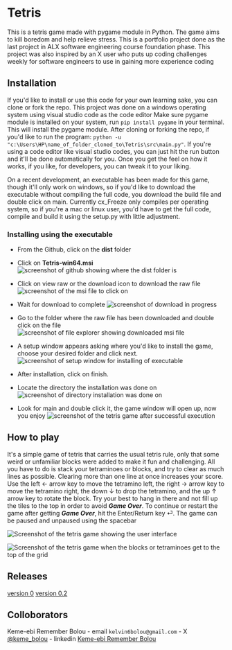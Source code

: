 # Tetris

This is a tetris game made with pygame module in Python. The game aims to kill boredom and help relieve stress. This is a portfolio project done as the last project in ALX software engineering course foundation phase. This project was also inspired by an X user who puts up coding challenges weekly for software engineers to use in gaining more experience coding

## Installation

If you'd like to install or use this code for your own learning sake, you can clone or fork the repo.
This project was done on a windows operating system using visual studio code as the code editor
Make sure pygame module is installed on your system, run `pip install pygame` in your terminal. This will install the pygame module.
After cloning or forking the repo, if you'd like to run the program:
`python -u "c:\Users\HP\name_of_folder_cloned_to\Tetris\src\main.py"`.
If you're using a code editor like visual studio codes, you can just hit the run button and it'll be done automatically for you.
Once you get the feel on how it works, if you like, for developers, you can tweak it to your liking.

On a recent development, an executable has been made for this game, though it'll only work on windows, so if you'd like to download the executable without compiling the full code, you download the build file and double click on main.
Currently cx_Freeze only compiles per operating system, so if you're a mac or linux user, you'd have to get the full code, compile and build it using the setup.py with little adjustment.

### Installing using the executable

- From the Github, click on the **dist** folder
- Click on **Tetris-win64.msi**
  ![screenshot of github showing where the dist folder is](/imgs/git1.png)
- Click on view raw or the download icon to download the raw file
  ![screenshot of the msi file to click on](/imgs/git2.png)
- Wait for download to complete
  ![screenshot of download in progress](/imgs/git3.png)

- Go to the folder where the raw file has been downloaded and double click on the file
  ![screenshot of file explorer showing downloaded msi file](/imgs/setup1.png)
- A setup window appears asking where you'd like to install the game, choose your desired folder and click next.
  ![screenshot of setup window for installing of executable](/imgs/setup2.png)
- After installation, click on finish.
- Locate the directory the installation was done on
  ![screenshot of directory installation was done on](/imgs/setup3.png)
- Look for main and double click it, the game window will open up, now you enjoy
  ![screenshot of the tetris game after successful execution](/imgs/tetris.png)

## How to play

It's a simple game of tetris that carries the usual tetris rule, only that some weird or unfamiliar blocks were added to make it fun and challenging. All you have to do is stack your tetraminoes or blocks, and try to clear as much lines as possible. Clearing more than one line at once increases your score.
Use the left &#8592; arrow key to move the tetramino left, the right &#8594; arrow key to move the tetramino right, the down &#8595; to drop the tetramino, and the up &#8593; arrow key to rotate the block.
Try your best to hang in there and not fill up the tiles to the top in order to avoid **_Game Over_**.
To continue or restart the game after getting **_Game Over_**, hit the Enter/Return key &#x23CE;. The game can be paused and unpaused using the spacebar

![Screenshot of the tetris game showing the user interface](/imgs/tetris.png)

![Screenshot of the tetris game when the blocks or tetraminoes get to the top of the grid](/imgs/gameover.png)

## Releases

[version 0](/dist/Tetris-win64.msi)
[version 0.2](/dist/Tetris-0.2-win64.msi)

## Colloborators

Keme-ebi Remember Bolou - email `kelvin6bolou@gmail.com` - X [@keme_bolou](https://twitter.com/@keme_bolou) - linkedin [Keme-ebi Remember Bolou](https://www.linkedin.com/in/keme-ebi)
